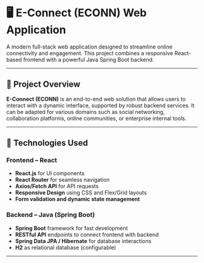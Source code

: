 # 🖥️ E-Connect (ECONN) Web Application

A modern full-stack web application designed to streamline online connectivity and engagement. This project combines a responsive React-based frontend with a powerful Java Spring Boot backend.

---

## 🚀 Project Overview

**E-Connect (ECONN)** is an end-to-end web solution that allows users to interact with a dynamic interface, supported by robust backend services. It can be adapted for various domains such as social networking, collaboration platforms, online communities, or enterprise internal tools.

---

## 🧩 Technologies Used

### Frontend – React
- **React.js** for UI components
- **React Router** for seamless navigation
- **Axios/Fetch API** for API requests
- **Responsive Design** using CSS and Flex/Grid layouts
- **Form validation and dynamic state management**

### Backend – Java (Spring Boot)
- **Spring Boot** framework for fast development
- **RESTful API** endpoints to connect frontend with backend
- **Spring Data JPA / Hibernate** for database interactions
- **H2** as relational database (configurable)

---
